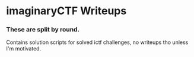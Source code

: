 # imaginaryCTF Writeups
### These are split by round.


Contains solution scripts for solved ictf challenges, no writeups tho unless I'm motivated.